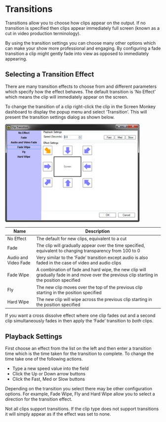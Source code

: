 # Transitions
Transitions allow you to choose how clips appear on the output. If no transition is specified then clips appear immediately full screen (known as a cut in video production terminology).

By using the transition settings you can choose many other options which can make your show more professional and engaging. By configuring a fade transition a clip might gently fade into view as opposed to immediately appearing.

## Selecting a Transition Effect
There are many transition effects to choose from and different parameters which specify how the effect behaves. The default transition is ‘No Effect’ which means the clip will immediately appear on the screen.

To change the transition of a clip right-click the clip in the Screen Monkey dashboard to display the popup menu and select ‘Transition’. This will present the transition settings dialog as shown below.

![](../../images/ClipTransition.png)

|Name|Description|
|-|-|
|No Effect|The default for new clips, equivalent to a cut|
|Fade|The clip will gradually appear over the time specified, equivalent to changing transparency from 100 to 0|
|Audio and Video Fade|Very similar to the ‘Fade’ transition except audio is also faded in the case of video and audio clips|
|Fade Wipe|A combination of fade and hard wipe, the new clip will gradually fade in and move over the previous clip starting in the position specified|
|Fly|The new clip moves over the top of the previous clip starting in the position specified|
|Hard Wipe|The new clip will wipe across the previous clip starting in the position specified|

If you want a cross dissolve effect where one clip fades out and a second clip simultaneously fades in then apply the ‘Fade’ transition to *both* clips.

## Playback Settings 
First choose an effect from the list on the left and then enter a transition time which is the time taken for the transition to complete. To change the time take one of the following actions.

- Type a new speed value into the field
- Click the Up or Down arrow buttons
- Click the Fast, Med or Slow buttons

Depending on the transition you select there may be other configuration options. For example, Fade Wipe, Fly and Hard Wipe allow you to select a direction for the transition effect.

Not all clips support transitions. If the clip type does not support transitions it will simply appear as if the effect was set to none.


<!--
***

## WPF Effects

When using the [WPF renderer](..\..\reference\setup\settings\DisplayRenderer.md) you may be able to use the new 3D transition effects. These effects will only be available to you if the WPF renderer is selected in the Screen Monkey [settings](../../Reference/Setup/Settings/Settings.md).

Explosion

![](../../images/img_220.jpg)

Rotate

![](../../images/img_221.jpg)
-->